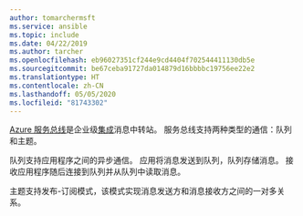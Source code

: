 ```yaml
---
author: tomarchermsft
ms.service: ansible
ms.topic: include
ms.date: 04/22/2019
ms.author: tarcher
ms.openlocfilehash: eb96027351cf244e9cd4404f702544411130db5e
ms.sourcegitcommit: be67ceba91727da014879d16bbbbc19756ee22e2
ms.translationtype: HT
ms.contentlocale: zh-CN
ms.lasthandoff: 05/05/2020
ms.locfileid: "81743302"
---
```

[Azure 服务总线](/azure/service-bus-messaging/service-bus-messaging-overview)是企业级[集成](https://azure.microsoft.com/product-categories/integration/)消息中转站。 服务总线支持两种类型的通信：队列和主题。 

队列支持应用程序之间的异步通信。 应用将消息发送到队列，队列存储消息。 接收应用程序随后连接到队列并从队列中读取消息。

主题支持发布-订阅模式，该模式实现消息发送方和消息接收方之间的一对多关系。